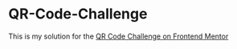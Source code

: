 # QR-Code-Challenge

This is my solution for the [QR Code Challenge on Frontend Mentor](https://www.frontendmentor.io/challenges/qr-code-component-iux_sIO_H)
